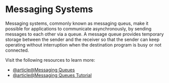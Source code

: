 # Messaging Systems

Messaging systems, commonly known as messaging queus, make it possible for applications to communicate asynchronously, by sending messages to each other via a queue. A message queue provides temporary storage between the sender and the receiver so that the sender can keep operating without interruption when the destination program is busy or not connected.

Visit the following resources to learn more:

- [@article@Messaging Queues](https://aws.amazon.com/message-queue/)
- [@article@Messaging Queues Tutorial](https://www.tutorialspoint.com/inter_process_communication/inter_process_communication_message_queues.htm)